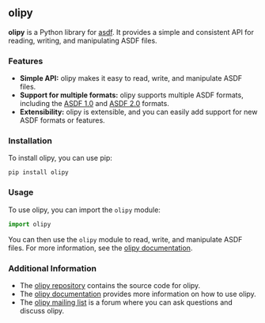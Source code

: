 ## olipy

**olipy** is a Python library for [asdf](https://asdf-format.org/). It provides a simple and consistent API for reading, writing, and manipulating ASDF files.

### Features

* **Simple API:** olipy makes it easy to read, write, and manipulate ASDF files.
* **Support for multiple formats:** olipy supports multiple ASDF formats, including the [ASDF 1.0](https://asdf-format.org/1.0/) and [ASDF 2.0](https://asdf-format.org/2.0/) formats.
* **Extensibility:** olipy is extensible, and you can easily add support for new ASDF formats or features.

### Installation

To install olipy, you can use pip:

```
pip install olipy
```

### Usage

To use olipy, you can import the `olipy` module:

```python
import olipy
```

You can then use the `olipy` module to read, write, and manipulate ASDF files. For more information, see the [olipy documentation](https://olipy.readthedocs.io/en/latest/).

### Additional Information

* The [olipy repository](https://github.com/asdf-format/olipy) contains the source code for olipy.
* The [olipy documentation](https://olipy.readthedocs.io/en/latest/) provides more information on how to use olipy.
* The [olipy mailing list](https://groups.google.com/forum/#!forum/olipy) is a forum where you can ask questions and discuss olipy.